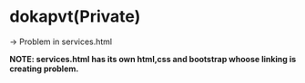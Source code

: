 # dokapvt(Private)

-> Problem in services.html

**NOTE: services.html has its own html,css and bootstrap whoose linking is creating problem.**

